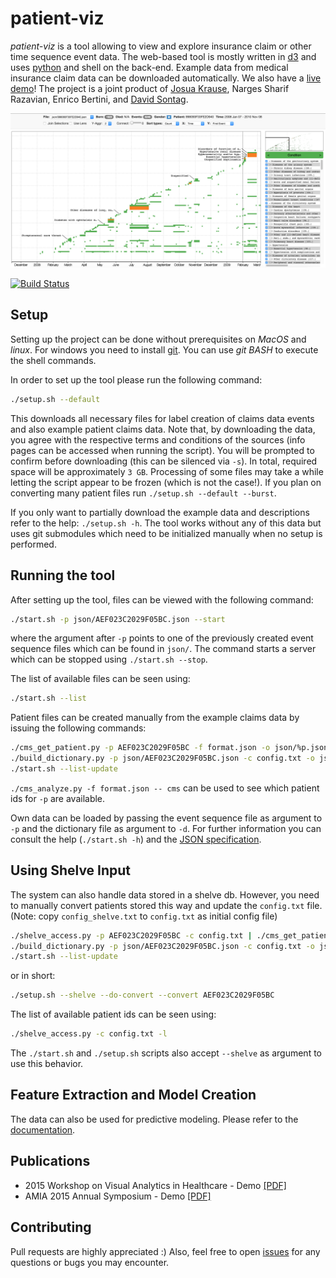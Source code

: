 # patient-viz

*patient-viz* is a tool allowing to view and explore insurance claim
or other time sequence event data. The web-based tool is mostly written in
[d3](http://d3js.org/) and uses [python](https://www.python.org/) and shell on the back-end.
Example data from medical insurance claim data can be downloaded automatically.
We also have a [live demo](http://nyuvis.github.io/patient-viz/index.html)!
The project is a joint product of [Josua Krause](http://josuakrause.github.io/info/), Narges Sharif Razavian,
Enrico Bertini, and [David Sontag](http://cs.nyu.edu/~dsontag/).

[![The tool in action!](overview.png)](http://nyuvis.github.io/patient-viz/index.html)

[![Build Status](https://travis-ci.org/nyuvis/patient-viz.svg?branch=master)](https://travis-ci.org/nyuvis/patient-viz)

## Setup

Setting up the project can be done without prerequisites on *MacOS* and *linux*.
For windows you need to install [git](https://msysgit.github.io/).
You can use *git BASH* to execute the shell commands.

In order to set up the tool please run the following command:

```bash
./setup.sh --default
```

This downloads all necessary files for label creation of claims data events
and also example patient claims data. Note that, by downloading the data,
you agree with the respective terms and conditions of the sources
(info pages can be accessed when running the script). You will
be prompted to confirm before downloading (this can be silenced
via `-s`). In total, required space will be approximately `3 GB`.
Processing of some files may take a while letting the script appear
to be frozen (which is not the case!). If you plan on converting many
patient files run `./setup.sh --default --burst`.

If you only want to partially download the example data and descriptions
refer to the help: `./setup.sh -h`. The tool works without any of this data
but uses git submodules which need to be initialized manually
when no setup is performed.

## Running the tool

After setting up the tool, files can be viewed with the following command:

```bash
./start.sh -p json/AEF023C2029F05BC.json --start
```

where the argument after `-p` points to one of the previously created
event sequence files which can be found in `json/`. The command starts
a server which can be stopped using `./start.sh --stop`.

The list of available files can be seen using:

```bash
./start.sh --list
```

Patient files can be created manually from the example claims data by
issuing the following commands:

```bash
./cms_get_patient.py -p AEF023C2029F05BC -f format.json -o json/%p.json -c style_classes.json -- cms
./build_dictionary.py -p json/AEF023C2029F05BC.json -c config.txt -o json/dictionary.json
./start.sh --list-update
```

`./cms_analyze.py -f format.json -- cms` can be used to see which patient ids for `-p` are available.

Own data can be loaded by passing the event sequence file as argument to `-p`
and the dictionary file as argument to `-d`. For further information you
can consult the help (`./start.sh -h`) and the [JSON specification](spec.md).

## Using Shelve Input

The system can also handle data stored in a shelve db. However, you need to manually convert
patients stored this way and update the `config.txt` file.
(Note: copy `config_shelve.txt` to `config.txt` as initial config file)

```bash
./shelve_access.py -p AEF023C2029F05BC -c config.txt | ./cms_get_patient.py -p AEF023C2029F05BC -f format_shelve.json -o json/%p.json -c style_classes.json -- -
./build_dictionary.py -p json/AEF023C2029F05BC.json -c config.txt -o json/dictionary.json
./start.sh --list-update
```

or in short:

```bash
./setup.sh --shelve --do-convert --convert AEF023C2029F05BC
```

The list of available patient ids can be seen using:

```bash
./shelve_access.py -c config.txt -l
```

The `./start.sh` and `./setup.sh` scripts also accept `--shelve` as argument to use this behavior.

## Feature Extraction and Model Creation

The data can also be used for predictive modeling.
Please refer to the [documentation](feature_extraction/extract.md).

## Publications

* 2015 Workshop on Visual Analytics in Healthcare - Demo [[PDF]](pub/vahc_2015_demo.pdf)
* AMIA 2015 Annual Symposium - Demo [[PDF]](pub/amia_2015_demo.pdf)

## Contributing

Pull requests are highly appreciated :)
Also, feel free to open [issues](https://github.com/nyuvis/patient-viz/issues) for any questions or bugs you may encounter.
